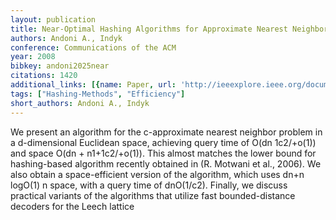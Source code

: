 ```yaml
---
layout: publication
title: Near-Optimal Hashing Algorithms for Approximate Nearest Neighbor in High Dimensions
authors: Andoni A., Indyk
conference: Communications of the ACM
year: 2008
bibkey: andoni2025near
citations: 1420
additional_links: [{name: Paper, url: 'http://ieeexplore.ieee.org/document/4031381/'}]
tags: ["Hashing-Methods", "Efficiency"]
short_authors: Andoni A., Indyk
---
```

We present an algorithm for the c-approximate nearest neighbor problem in a d-dimensional Euclidean space, achieving query time of O(dn 1c2/+o(1)) and space O(dn + n1+1c2/+o(1)). This almost matches the lower bound for hashing-based algorithm recently obtained in (R. Motwani et al., 2006). We also obtain a space-efficient version of the algorithm, which uses dn+n logO(1) n space, with a query time of dnO(1/c2). Finally, we discuss practical variants of the algorithms that utilize fast bounded-distance decoders for the Leech lattice